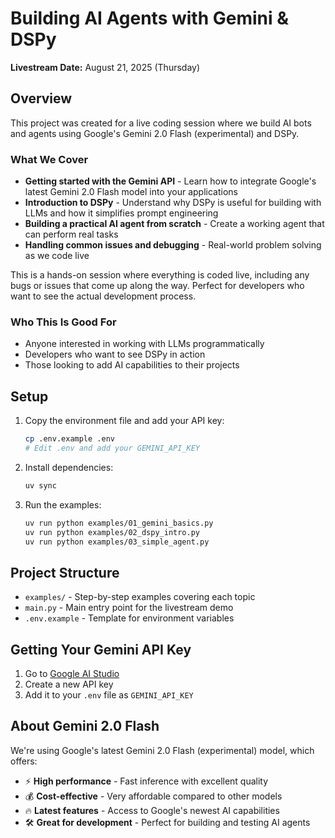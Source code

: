 # Building AI Agents with Gemini & DSPy

**Livestream Date:** August 21, 2025 (Thursday)

## Overview

This project was created for a live coding session where we build AI bots and agents using Google's Gemini 2.0 Flash (experimental) and DSPy.

### What We Cover

- **Getting started with the Gemini API** - Learn how to integrate Google's latest Gemini 2.0 Flash model into your applications
- **Introduction to DSPy** - Understand why DSPy is useful for building with LLMs and how it simplifies prompt engineering
- **Building a practical AI agent from scratch** - Create a working agent that can perform real tasks
- **Handling common issues and debugging** - Real-world problem solving as we code live

This is a hands-on session where everything is coded live, including any bugs or issues that come up along the way. Perfect for developers who want to see the actual development process.

### Who This Is Good For

- Anyone interested in working with LLMs programmatically
- Developers who want to see DSPy in action
- Those looking to add AI capabilities to their projects

## Setup

1. Copy the environment file and add your API key:
   ```bash
   cp .env.example .env
   # Edit .env and add your GEMINI_API_KEY
   ```

2. Install dependencies:
   ```bash
   uv sync
   ```

3. Run the examples:
   ```bash
   uv run python examples/01_gemini_basics.py
   uv run python examples/02_dspy_intro.py
   uv run python examples/03_simple_agent.py
   ```

## Project Structure

- `examples/` - Step-by-step examples covering each topic
- `main.py` - Main entry point for the livestream demo
- `.env.example` - Template for environment variables

## Getting Your Gemini API Key

1. Go to [Google AI Studio](https://aistudio.google.com/)
2. Create a new API key
3. Add it to your `.env` file as `GEMINI_API_KEY`

## About Gemini 2.0 Flash

We're using Google's latest Gemini 2.0 Flash (experimental) model, which offers:
- ⚡ **High performance** - Fast inference with excellent quality
- 💰 **Cost-effective** - Very affordable compared to other models
- 🔥 **Latest features** - Access to Google's newest AI capabilities
- 🛠️ **Great for development** - Perfect for building and testing AI agents